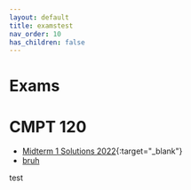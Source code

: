 ```yaml
---
layout: default
title: examstest
nav_order: 10
has_children: false
---
```


# Exams 

# CMPT 120

- [Midterm 1 Solutions 2022](./exams/CMPT%20120/CMPT120%202022Fall%20CodingMidtermSample%20T.Donaldson.pdf){:target="_blank"}
- [bruh](./exams/CMPT%20310/CMPT310%20Summer2019%20Midterm%20T.Donaldson.pdf)

test

